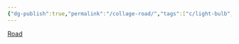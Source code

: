 ```yaml
---
{"dg-publish":true,"permalink":"/collage-road/","tags":["c/light-bulb","c/tire","c/motorcycle","c/road","c/sky","c/blue","c/purple"],"created":"2024-01-02T20:21:08.366-05:00","updated":"2024-01-02T20:21:43.881-05:00"}
---
```



[Road](https://www.instagram.com/p/CFiQ3nAhVfm/)
